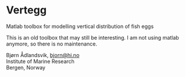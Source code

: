 # Vertegg

Matlab toolbox for modelling vertical distribution of fish eggs

This is an old toolbox that may still be interesting.
I am not using matlab anymore, so there is no maintenance.

Bjørn Ådlandsvik, <bjorn@hi.no>  
Institute of Marine Research  
Bergen, Norway
